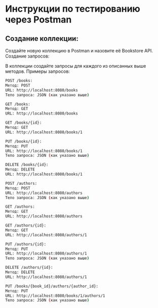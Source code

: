 # Инструкции по тестированию через Postman

## Создание коллекции:

Создайте новую коллекцию в Postman и назовите её Bookstore API.
Создание запросов:

В коллекции создайте запросы для каждого из описанных выше методов.
Примеры запросов:

```sh
POST /books:
Метод: POST
URL: http://localhost:8080/books
Тело запроса: JSON (как указано выше)
```

```sh
GET /books:
Метод: GET
URL: http://localhost:8080/books
```

```sh
GET /books/{id}:
Метод: GET
URL: http://localhost:8080/books/1
```

```sh
PUT /books/{id}:
Метод: PUT
URL: http://localhost:8080/books/1
Тело запроса: JSON (как указано выше)
```

```sh
DELETE /books/{id}:
Метод: DELETE
URL: http://localhost:8080/books/1
```

```sh
POST /authors:
Метод: POST
URL: http://localhost:8080/authors
Тело запроса: JSON (как указано выше)
```

```sh
GET /authors:
Метод: GET
URL: http://localhost:8080/authors
```

```sh
GET /authors/{id}:
Метод: GET
URL: http://localhost:8080/authors/1
```

```sh
PUT /authors/{id}:
Метод: PUT
URL: http://localhost:8080/authors/1
Тело запроса: JSON (как указано выше)
```

```sh
DELETE /authors/{id}:
Метод: DELETE
URL: http://localhost:8080/authors/1
```

```sh
PUT /books/{book_id}/authors/{author_id}:
Метод: PUT
URL: http://localhost:8080/books/1/authors/1
Тело запроса: JSON (как указано выше)
```
